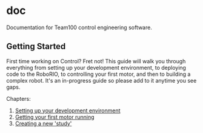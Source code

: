 # doc

Documentation for Team100 control engineering software.

## Getting Started

First time working on Control? Fret not! This guide will walk you through everything from setting up your development environment, to deploying code to the RoboRIO, to controlling your first motor, and then to building a complex robot. It's an in-progress guide so please add to it anytime you see gaps.

Chapters:
1. [Setting up your development environment](README_1_STARTING.md)
2. [Getting your first motor running](README_2_MOTOR.md)
3. [Creating a new 'study'](README_3_STUDY.md)

